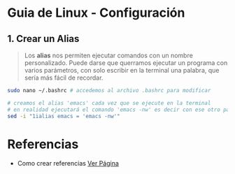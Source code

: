 # Guia de Linux - Configuración
## 1. Crear un Alias
>Los **alias** nos permiten ejecutar comandos con un nombre personalizado.
>Puede darse que querramos ejecutar un programa con varios parámetros, con
>solo escribir en la terminal una palabra, que sería más fácil de recordar.

```bash
sudo nano ~/.bashrc # accedemos al archivo .bashrc para modificar

# creamos el alias 'emacs' cada vez que se ejecute en la terminal
# en realidad ejecutará el comando 'emacs -nw' es decir con ese otro parámetro
sed -i "1ialias emacs = 'emacs -nw'"
```

# Referencias
- Como crear referencias [Ver Página](https://vitux.com/how-to-create-aliases-for-customizing-commands-in-ubuntu/)
